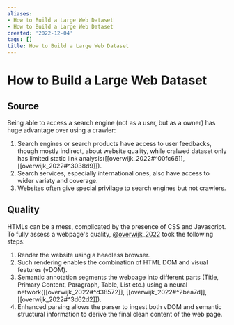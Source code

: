 ```yaml
---
aliases:
- How to Build a Large Web Dataset
- How to Build a Large Web Dataset
created: '2022-12-04'
tags: []
title: How to Build a Large Web Dataset
---
```


# How to Build a Large Web Dataset

## Source

Being able to access a search engine (not as a user, but as a owner) has huge advantage over using a crawler:
1. Search engines or search products have access to user feedbacks, though mostly indirect, about website quality, while cralwed dataset only has limited static link analysis([[overwijk_2022#^00fc66]], [[overwijk_2022#^3038d9]]).
2. Search services, especially international ones, also have access to wider variaty and coverage.
3. Websites often give special privilage to search engines but not crawlers.

## Quality

HTMLs can be a mess, complicated by the presence of CSS and Javascript. To fully assess a webpage's quality, [@overwijk_2022](zotero://select/items/@overwijk_2022) took the following steps:
1. Render the website using a headless browser.
2. Such rendering enables the combination of HTML DOM and visual features (vDOM).
3. Semantic annotation segments the webpage into different parts (Title, Primary Content, Paragraph, Table, List etc.) using a neural network([[overwijk_2022#^d38572]], [[overwijk_2022#^2bea7d]], [[overwijk_2022#^3d62d2]]).
4. Enhanced parsing allows the parser to ingest both vDOM and semantic structural information to derive the final clean content of the web page.